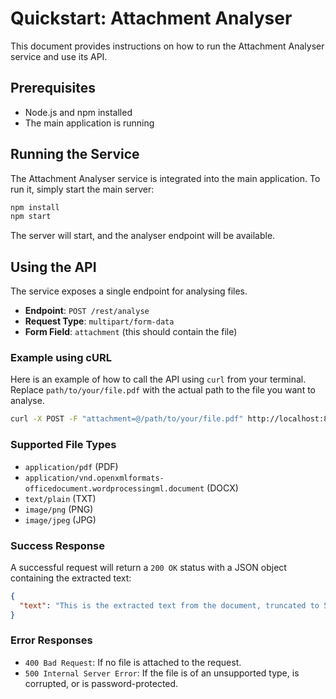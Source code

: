 # Quickstart: Attachment Analyser

This document provides instructions on how to run the Attachment Analyser service and use its API.

## Prerequisites

- Node.js and npm installed
- The main application is running

## Running the Service

The Attachment Analyser service is integrated into the main application. To run it, simply start the main server:

```bash
npm install
npm start
```

The server will start, and the analyser endpoint will be available.

## Using the API

The service exposes a single endpoint for analysing files.

- **Endpoint**: `POST /rest/analyse`
- **Request Type**: `multipart/form-data`
- **Form Field**: `attachment` (this should contain the file)

### Example using cURL

Here is an example of how to call the API using `curl` from your terminal. Replace `path/to/your/file.pdf` with the actual path to the file you want to analyse.

```bash
curl -X POST -F "attachment=@/path/to/your/file.pdf" http://localhost:8080/rest/analyse
```

### Supported File Types

- `application/pdf` (PDF)
- `application/vnd.openxmlformats-officedocument.wordprocessingml.document` (DOCX)
- `text/plain` (TXT)
- `image/png` (PNG)
- `image/jpeg` (JPG)

### Success Response

A successful request will return a `200 OK` status with a JSON object containing the extracted text:

```json
{
  "text": "This is the extracted text from the document, truncated to 500 characters..."
}
```

### Error Responses

- `400 Bad Request`: If no file is attached to the request.
- `500 Internal Server Error`: If the file is of an unsupported type, is corrupted, or is password-protected.
